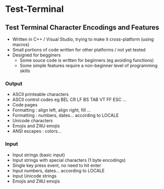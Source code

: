 # Test-Terminal

## Test Terminal Character Encodings and Features

- Written in C++ / Visual Studio, trying to make it cross-platform (using macros)
- Small portions of code written for other platforms / not yet tested
- Designed for begginers
  - Some souce code is written for beginners (eg avoiding functions)
  - Some simple features require a non-beginner level of programming skills 

### Output

- ASCII printeable characters
- ASCII control codes eg BEL CR LF BS TAB VT FF ESC ...
- Code pages
- Formatting : align left, align right, fill ...
- Formatting : numbers, dates... according to LOCALE
- Unicode characters
- Emojis and ZWJ emojis
- ANSI escapes : colors...

### Input

- Input strings (basic input)
- Input strings with special characters (1 byte encodings)
- Single key press event, no need to hit enter
- Input numbers, dates... according to LOCALE
- Input Unicode strings
- Emojis and ZWJ emojis


